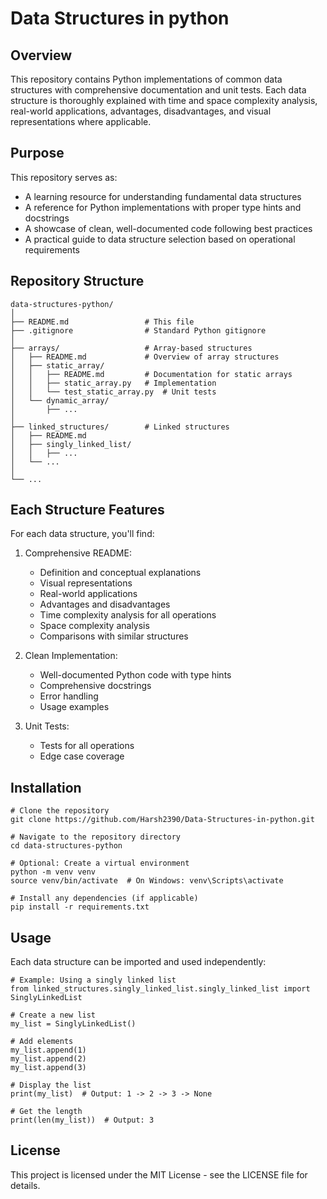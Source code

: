 # Data Structures in python
## Overview
This repository contains Python implementations of common data structures with comprehensive documentation and unit tests. Each data structure is thoroughly explained with time and space complexity analysis, real-world applications, advantages, disadvantages, and visual representations where applicable.

## Purpose
This repository serves as:

* A learning resource for understanding fundamental data structures
* A reference for Python implementations with proper type hints and docstrings
* A showcase of clean, well-documented code following best practices
* A practical guide to data structure selection based on operational requirements

## Repository Structure
```
data-structures-python/
│
├── README.md                 # This file
├── .gitignore                # Standard Python gitignore
│
├── arrays/                   # Array-based structures
│   ├── README.md             # Overview of array structures
│   ├── static_array/
│   │   ├── README.md         # Documentation for static arrays
│   │   ├── static_array.py   # Implementation
│   │   └── test_static_array.py  # Unit tests
│   └── dynamic_array/
│       ├── ...
│
├── linked_structures/        # Linked structures
│   ├── README.md
│   ├── singly_linked_list/
│   │   ├── ...
│   └── ...
│
└── ...
```
## Each Structure Features
For each data structure, you'll find:

1. Comprehensive README:

    * Definition and conceptual explanations
    * Visual representations
    * Real-world applications
    * Advantages and disadvantages
    * Time complexity analysis for all operations
    * Space complexity analysis
    * Comparisons with similar structures


2. Clean Implementation:

    * Well-documented Python code with type hints
    * Comprehensive docstrings
    * Error handling
    * Usage examples


3. Unit Tests:

    * Tests for all operations
    * Edge case coverage

## Installation

```
# Clone the repository
git clone https://github.com/Harsh2390/Data-Structures-in-python.git

# Navigate to the repository directory
cd data-structures-python

# Optional: Create a virtual environment
python -m venv venv
source venv/bin/activate  # On Windows: venv\Scripts\activate

# Install any dependencies (if applicable)
pip install -r requirements.txt
```

## Usage
Each data structure can be imported and used independently:
```
# Example: Using a singly linked list
from linked_structures.singly_linked_list.singly_linked_list import SinglyLinkedList

# Create a new list
my_list = SinglyLinkedList()

# Add elements
my_list.append(1)
my_list.append(2)
my_list.append(3)

# Display the list
print(my_list)  # Output: 1 -> 2 -> 3 -> None

# Get the length
print(len(my_list))  # Output: 3
```

## License
This project is licensed under the MIT License - see the LICENSE file for details.